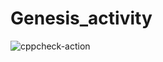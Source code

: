 # Genesis_activity
![cppcheck-action](https://github.com/99002448/Genesis_activity/workflows/cppcheck-action/badge.svg)
